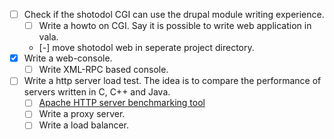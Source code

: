 
- [ ] Check if the shotodol CGI can use the drupal module writing experience.
	- [ ] Write a howto on CGI. Say it is possible to write web application in vala.
	- [-] move shotodol web in seperate project directory.
- [x] Write a web-console.
	- [ ] Write XML-RPC based console.
- [ ] Write a http server load test. The idea is to compare the performance of servers written in C, C++ and Java.
	- [ ] [Apache HTTP server benchmarking tool](http://httpd.apache.org/docs/2.0/programs/ab.html)
	- [ ] Write a proxy server.
	- [ ] Write a load balancer.
